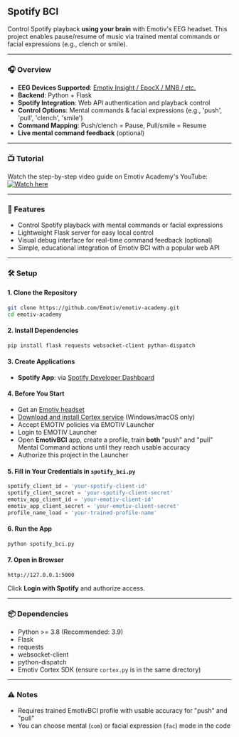 ## Spotify BCI

Control Spotify playback **using your brain** with Emotiv's EEG headset. This project enables pause/resume of music via trained mental commands or facial expressions (e.g., clench or smile).

---

### 🎧 Overview

- **EEG Devices Supported**: [Emotiv Insight / EpocX / MN8 / etc.](https://www.emotiv.com/pages/emotiv-insight-leading-mind-control-bci-technology-b)
- **Backend**: Python + Flask
- **Spotify Integration**: Web API authentication and playback control
- **Control Options**: Mental commands & facial expressions (e.g., 'push', 'pull', 'clench', 'smile')
- **Command Mapping**: Push/clench = Pause, Pull/smile = Resume
- **Live mental command feedback** (optional)

---

### 📺 Tutorial

Watch the step-by-step video guide on Emotiv Academy's YouTube:
[![Watch here](https://www.youtube.com/watch?v=-mUKNqEfIxo)](https://www.youtube.com/watch?v=-mUKNqEfIxo&ab_channel=EmotivAcademy)

---

### 🚀 Features

- Control Spotify playback with mental commands or facial expressions
- Lightweight Flask server for easy local control
- Visual debug interface for real-time command feedback (optional)
- Simple, educational integration of Emotiv BCI with a popular web API

---

### 🛠️ Setup

#### 1. Clone the Repository
```bash
git clone https://github.com/Emotiv/emotiv-academy.git
cd emotiv-academy
```

#### 2. Install Dependencies
```bash
pip install flask requests websocket-client python-dispatch
```

#### 3. Create Applications

- **Spotify App**: via [Spotify Developer Dashboard](https://developer.spotify.com/dashboard)

#### 4. Before You Start

- Get an [Emotiv headset](https://www.emotiv.com/)
- [Download and install Cortex service](https://www.emotiv.com/developer/) (Windows/macOS only)
- Accept EMOTIV policies via EMOTIV Launcher
- Login to EMOTIV Launcher
- Open **EmotivBCI** app, create a profile, train **both** "push" and "pull" Mental Command actions until they reach usable accuracy
- Authorize this project in the Launcher

#### 5. Fill in Your Credentials in `spotify_bci.py`
```python
spotify_client_id = 'your-spotify-client-id'
spotify_client_secret = 'your-spotify-client-secret'
emotiv_app_client_id = 'your-emotiv-client-id'
emotiv_app_client_secret = 'your-emotiv-client-secret'
profile_name_load = 'your-trained-profile-name'
```

#### 6. Run the App
```bash
python spotify_bci.py
```

#### 7. Open in Browser
```
http://127.0.0.1:5000
```
Click **Login with Spotify** and authorize access.

---

### 📦 Dependencies

- Python >= 3.8 (Recommended: 3.9)
- Flask
- requests
- websocket-client
- python-dispatch
- Emotiv Cortex SDK (ensure `cortex.py` is in the same directory)

---

### ⚠️ Notes

- Requires trained EmotivBCI profile with usable accuracy for "push" and "pull"
- You can choose mental (`com`) or facial expression (`fac`) mode in the code
